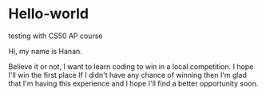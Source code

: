 # Hello-world
testing with CS50 AP course 

Hi, my name is Hanan.

Believe it or not, I want to learn coding to win in a local competition.
I hope I'll win the first place
If I didn't have any chance of winning then I'm glad that I'm having this experience
and I hope I'll find a better opportunity soon. 
